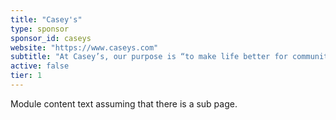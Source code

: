 ```yaml
---
title: "Casey's"
type: sponsor
sponsor_id: caseys
website: "https://www.caseys.com"
subtitle: "At Casey’s, our purpose is “to make life better for communities and guests every day” — and we make sure it shows."
active: false
tier: 1
---
```

Module content text assuming that there is a sub page.